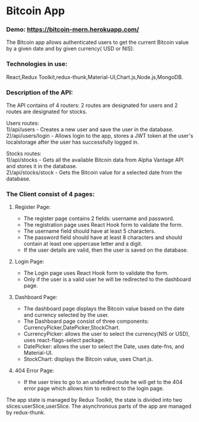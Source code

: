 # Bitcoin App
 ### Demo: https://bitcoin-mern.herokuapp.com/

The Bitcoin app allows authenticated users to get the current Bitcoin value by a given date and by given currency( USD or NIS).

### Technologies in use:
React,Redux Toolkit,redux-thunk,Material-UI,Chart.js,Node.js,MongoDB.


### Description of the API:
The API contains of 4 routers: 2 routes are designated for users and 2 routes are designated for stocks. 

Users routes:<br>
1)/api/users         - Creates a new user and save the user in the database. <br>
2)/api/users/login   - Allows login to the app, stores a JWT token at the user's localstorage after the user has successfully logged in. <br>

Stocks routes:<br>
1)/api/stocks        - Gets all the available Bitcoin data from Alpha Vantage API and stores it in the database.<br>
2)/api/stocks/stock  - Gets the Bitcoin value for a selected date from the database.<br>
 
 
### The Client consist of 4 pages:
1.  Register Page:
    * The register page contains 2 fields: username and password.
    *	The registration page uses React Hook form to validate the form.
    * The username field should have at least 5 characters.
    *	The password field should have at least 8 characters and should contain at least one uppercase letter and a digit.
    *	If the user details are valid, then the user is saved on the database.

2.  Login Page:
    *	The Login page uses React Hook form to validate the form.
    * Only if the user is a valid user he will be redirected to the dashboard page.

3.  Dashboard Page:
    * The dashboard page displays the Bitcoin value based on the date and currency selected by the user.
    * The Dashboard page consist of three components: CurrencyPicker,DatePicker,StockChart.
    *	CurrencyPicker: allows the user to select the currency(NIS or USD), uses react-flags-select package.
    * DatePicker: allows the user to select the Date, uses date-fns, and Material-UI.
    *	StockChart: displays the Bitcoin value, uses Chart.js.
 
5.  404 Error Page:
    * If the user tries to go to an undefined route he will get to the 404 error page which allows him to redirect to the login page.
 
  The app state is managed by Redux Toolkit, the state is divided into two slices:userSlice,userSlice.
  The asynchronous parts of the app are managed by redux-thunk.
  
 
  
  
